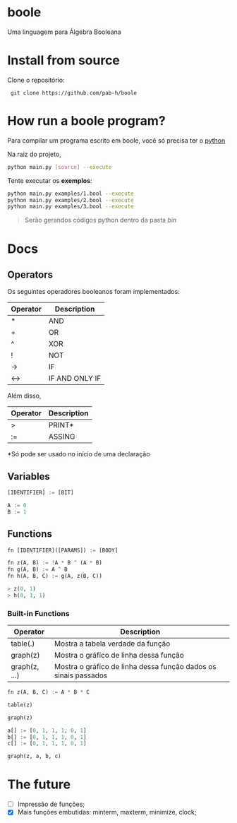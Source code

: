 # boole

Uma linguagem para Álgebra Booleana

# Install from source

Clone o repositório:

``` git clone https://github.com/pab-h/boole```

# How run a boole program?

Para compilar um programa escrito em boole, você só precisa ter o [python](https://www.python.org/downloads/)

Na raiz do projeto,

```bash
python main.py [source] --execute
```
Tente executar os **exemplos**:
```bash
python main.py examples/1.bool --execute
python main.py examples/2.bool --execute
python main.py examples/3.bool --execute
```

> Serão gerandos códigos python dentro da pasta *bin*

# Docs

## Operators

Os seguintes operadores booleanos foram implementados:

| Operator | Description |
| --- | --- |
| * | AND  |
| + | OR |
| ^ | XOR |
| ! | NOT |
| -> | IF |
| <-> | IF AND ONLY IF |

Além disso, 

| Operator | Description |
| --- | --- |
| > | PRINT*  |
| := | ASSING |

*Só pode ser usado no início de uma declaração

## Variables

```python
[IDENTIFIER] := [BIT]
```
```python
A := 0
B := 1
```
## Functions

```python
fn [IDENTIFIER]([PARAMS]) := [BODY]
```
```python
fn z(A, B) := !A * B ^ (A * B)
fn g(A, B) := A ^ B
fn h(A, B, C) := g(A, z(B, C))

> z(0, 1)
> h(0, 1, 1)
```

### Built-in Functions

| Operator | Description |
| --- | --- |
| table(.) | Mostra a tabela verdade da função  |
| graph(z) | Mostra o gráfico de linha dessa função |
| graph(z, ...) | Mostra o gráfico de linha dessa função dados os sinais passados |

```python
fn z(A, B, C) := A * B * C

table(z)

graph(z)

a[] := [0, 1, 1, 1, 0, 1]
b[] := [0, 1, 1, 1, 0, 1]
c[] := [0, 1, 1, 1, 0, 1]

graph(z, a, b, c)
```

# The future
- [ ] Impressão de funções;
- [x] Mais funções embutidas: minterm, maxterm, minimize, clock;
